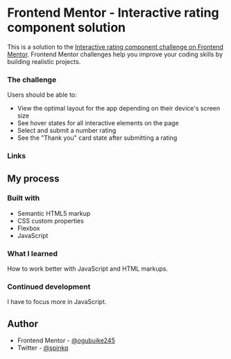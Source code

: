 # Frontend Mentor - Interactive rating component solution

This is a solution to the [Interactive rating component challenge on Frontend Mentor](https://www.frontendmentor.io/challenges/interactive-rating-component-koxpeBUmI). Frontend Mentor challenges help you improve your coding skills by building realistic projects.

### The challenge

Users should be able to:

- View the optimal layout for the app depending on their device's screen size
- See hover states for all interactive elements on the page
- Select and submit a number rating
- See the "Thank you" card state after submitting a rating

### Links

<!-- - Solution URL: [My Solution](https://nathalycavalcante.github.io/interactive_rating_component/) -->

## My process

### Built with

- Semantic HTML5 markup
- CSS custom properties
- Flexbox
- JavaScript

### What I learned

How to work better with JavaScript and HTML markups.

### Continued development

I have to focus more in JavaScript.

## Author

- Frontend Mentor - [@ogubuike245](https://www.frontendmentor.io/profile/ogubuike245)
- Twitter - [@spinkq](https://www.twitter.com/spinkq)

